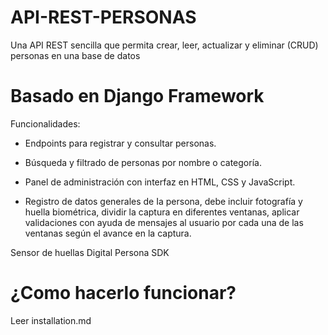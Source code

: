 # API-REST-PERSONAS
Una API REST sencilla que permita crear, leer, actualizar y eliminar (CRUD) personas en una base de datos

# Basado en Django Framework

Funcionalidades:

- Endpoints para registrar y consultar personas.

- Búsqueda y filtrado de personas por nombre o categoría.

- Panel de administración con interfaz en HTML, CSS y JavaScript.

- Registro de datos generales de Ia persona, debe incluir fotografía y huella biométrica, dividir la captura en diferentes ventanas, aplicar validaciones con ayuda de mensajes al usuario por cada una de las ventanas 
según el avance en la captura.

Sensor de huellas Digital Persona SDK

# ¿Como hacerlo funcionar?
Leer installation.md
